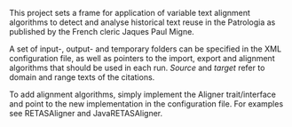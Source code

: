 This project sets a frame for application of variable text alignment algorithms to detect and analyse historical text reuse in the Patrologia as published by the French cleric Jaques Paul Migne.

A set of input-, output- and temporary folders can be specified in the XML configuration file, as well as pointers to the import, export and alignment algorithms that should be used in each run. *Source* and *target* refer to domain and range texts of the citations.

To add alignment algorithms, simply implement the Aligner trait/interface and point to the new implementation in the configuration file. For examples see RETASAligner and JavaRETASAligner.